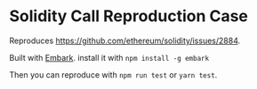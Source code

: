 # Solidity Call Reproduction Case

Reproduces https://github.com/ethereum/solidity/issues/2884.

Built with [Embark](https://embark.status.im/). 
install it with 
`npm install -g embark`

Then you can reproduce with `npm run test` or `yarn test`.
